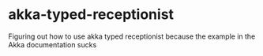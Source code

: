 # akka-typed-receptionist
Figuring out how to use akka typed receptionist because the example in the Akka documentation sucks
